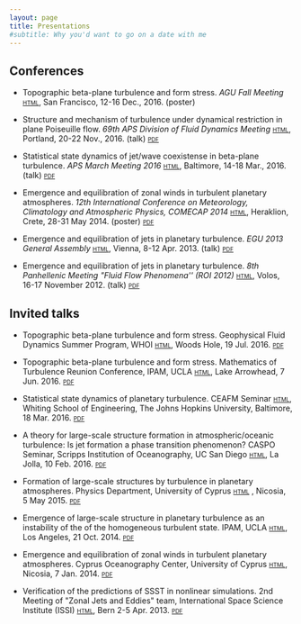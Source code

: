 ```yaml
---
layout: page
title: Presentations
#subtitle: Why you'd want to go on a date with me
---
```


## Conferences

- Topographic beta-plane turbulence and form stress. _AGU Fall Meeting_ [<span style="font-variant:small-caps;">html</span>][AGU16-site], San Francisco, 12-16 Dec., 2016. (poster)

- Structure and mechanism of turbulence under dynamical restriction in plane Poiseuille flow. _69th APS Division of Fluid Dynamics Meeting_ [<span style="font-variant:small-caps;">html</span>][APSDFD16-site], Portland, 20-22 Nov., 2016. (talk) [<span style="font-variant:small-caps;">pdf</span>][APSDFD16]

- Statistical state dynamics of jet/wave coexistense in beta-plane turbulence. _APS March Meeting 2016_ [<span style="font-variant:small-caps;">html</span>][APSMar16-site], Baltimore, 14-18 Mar., 2016. (talk) [<span style="font-variant:small-caps;">pdf</span>][APS-March16]

- Emergence and equilibration of zonal winds in turbulent planetary atmospheres. _12th International Conference on Meteorology, Climatology and Atmospheric Physics, COMECAP 2014_ [<span style="font-variant:small-caps;">html</span>][COMECAP14-site], Heraklion, Crete, 28-31 May 2014. (poster) [<span style="font-variant:small-caps;">pdf</span>][COMECAP14-poster]

- Emergence and equilibration of jets in planetary turbulence.  _EGU 2013 General Assembly_ [<span style="font-variant:small-caps;">html</span>][EGU13-site], Vienna, 8-12 Apr. 2013. (talk) [<span style="font-variant:small-caps;">pdf</span>][EGU13-talk]

- Emergence and equilibration of jets in planetary turbulence.  _8th Panhellenic Meeting "Fluid Flow Phenomena'' (ROI 2012)_ [<span style="font-variant:small-caps;">html</span>][ROI12-site], Volos, 16-17 November 2012. (talk) [<span style="font-variant:small-caps;">pdf</span>][ROI12-talk]


## Invited talks

- Topographic beta-plane turbulence and form stress. Geophysical Fluid Dynamics Summer Program, WHOI [<span style="font-variant:small-caps;">html</span>][GFD-site], Woods Hole, 19 Jul. 2016. [<span style="font-variant:small-caps;">pdf</span>][GFD_July2016]

- Topographic beta-plane turbulence and form stress. Mathematics of Turbulence Reunion Conference, IPAM, UCLA [<span style="font-variant:small-caps;">html</span>][IPAM-site], Lake Arrowhead, 7 Jun. 2016. [<span style="font-variant:small-caps;">pdf</span>][IPAM_Jun2016]

- Statistical state dynamics of planetary turbulence. CEAFM Seminar [<span style="font-variant:small-caps;">html</span>][CEAFM-site], Whiting School of Engineering, The Johns Hopkins University, Baltimore, 18 Mar. 2016. [<span style="font-variant:small-caps;">pdf</span>][CEAFM_Mar2016]

- A theory for large-scale structure formation in atmospheric/oceanic turbulence: Is jet formation a phase transition phenomenon? CASPO Seminar, Scripps Institution of Oceanography, UC San Diego [<span style="font-variant:small-caps;">html</span>][Scripps-site], La Jolla, 10 Feb. 2016. [<span style="font-variant:small-caps;">pdf</span>][CASPO_Feb2016]

- Formation of large-scale structures by turbulence in planetary atmospheres. Physics Department, University of Cyprus [<span style="font-variant:small-caps;">html</span>][UCY-site] , Nicosia, 5 May 2015. [<span style="font-variant:small-caps;">pdf</span>][UCY_May2015]

- Emergence of large-scale structure in planetary turbulence as an instability of the of the homogeneous turbulent state. IPAM, UCLA [<span style="font-variant:small-caps;">html</span>][IPAM-site], Los Angeles, 21 Oct. 2014. [<span style="font-variant:small-caps;">pdf</span>][IPAM_Oct2014]

- Emergence and equilibration of zonal winds in turbulent planetary atmospheres. Cyprus Oceanography Center, University of Cyprus [<span style="font-variant:small-caps;">html</span>][OCC-site], Nicosia, 7 Jan. 2014. [<span style="font-variant:small-caps;">pdf</span>][UCY_Jan2014]

- Verification of the predictions of SSST in nonlinear simulations. 2nd  Meeting of "Zonal Jets and Eddies" team, International Space Science Institute (ISSI) [<span style="font-variant:small-caps;">html</span>][ISSI-site], Bern 2-5 Apr. 2013. [<span style="font-variant:small-caps;">pdf</span>][ISSI_Apr2013]



[APS-March16]: APS_Mar2016.pdf
[COMECAP14-poster]: COMECAP14_poster.pdf

[CASPO_Feb2016]: CASPO_Feb2016.pdf
[UCY_May2015]: UCY_May2015.pdf
[CEAFM_Mar2016]: CEAFM_Mar2016.pdf
[IPAM_Oct2014]: IPAM_Oct2014.pdf
[IPAM_Jun2016]: IPAM_Jun2016.pdf
[UCY_Jan2014]: UCY_Jan2014.pdf
[ISSI_Apr2013]: ISSI_Apr2013.pdf
[ROI12-talk]: ROI12-talk.pdf
[EGU13-talk]: EGU13-talk.pdf
[GFD_July2016]: GFD-2016.pdf
[APSDFD16]: APS-DFD-2016.pdf


[comecap2016-s3t_eckhaus]: S3T_eckhaus-comecap-2016.pdf
[comecap2016-s3t_stab]: S3T_stab_comecap-2016.pdf
[EGU13-talk]: SSST_jets_EGU2013_Navid.pdf
[ROI12-talk]: Jets_Navid_Volos_final.pdf
[ROI12-site]: http://www.mie.uth.gr/flow2012/
[EGU13-site]: http://www.egu2013.eu/
[COMECAP14-site]: http://comecap2014.chemistry.uoc.gr/
[APSMar16-site]: https://www.aps.org/meetings/march/index.cfm
[IPAM-site]: http://www.ipam.ucla.edu/
[CEAFM-site]: http://pages.jh.edu/~ceafm/
[Scripps-site]: http://scripps.ucsd.edu/
[UCY-site]: http://www.ucy.ac.cy/phy/en/
[OCC-site]: http://www.oceanography.ucy.ac.cy/
[ISSI-site]: http://www.issibern.ch/teams/zonaljets/
[GFD-site]: http://www.whoi.edu/gfd/
[APSDFD16-site]: http://apsdfd2016pdx.org/
[AGU16-site]: https://fallmeeting.agu.org/2016/


[phd_eng]: thesis_navid.pdf

[arXiv:1503.07644]: http://arxiv.org/abs/1503.07644

[arXiv:1512.06018]: http://arxiv.org/abs/1512.06018
